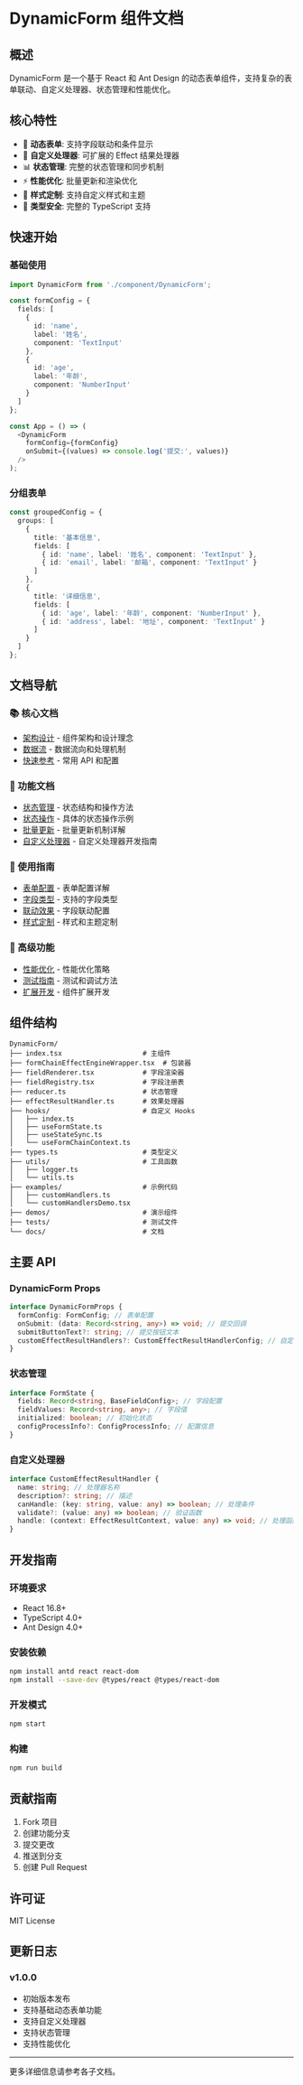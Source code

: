# DynamicForm 组件文档

## 概述

DynamicForm 是一个基于 React 和 Ant Design 的动态表单组件，支持复杂的表单联动、自定义处理器、状态管理和性能优化。

## 核心特性

- 🎯 **动态表单**: 支持字段联动和条件显示
- 🔧 **自定义处理器**: 可扩展的 Effect 结果处理器
- 📊 **状态管理**: 完整的状态管理和同步机制
- ⚡ **性能优化**: 批量更新和渲染优化
- 🎨 **样式定制**: 支持自定义样式和主题
- 📝 **类型安全**: 完整的 TypeScript 支持

## 快速开始

### 基础使用

```typescript
import DynamicForm from './component/DynamicForm';

const formConfig = {
  fields: [
    {
      id: 'name',
      label: '姓名',
      component: 'TextInput'
    },
    {
      id: 'age',
      label: '年龄',
      component: 'NumberInput'
    }
  ]
};

const App = () => (
  <DynamicForm
    formConfig={formConfig}
    onSubmit={(values) => console.log('提交:', values)}
  />
);
```

### 分组表单

```typescript
const groupedConfig = {
  groups: [
    {
      title: '基本信息',
      fields: [
        { id: 'name', label: '姓名', component: 'TextInput' },
        { id: 'email', label: '邮箱', component: 'TextInput' }
      ]
    },
    {
      title: '详细信息',
      fields: [
        { id: 'age', label: '年龄', component: 'NumberInput' },
        { id: 'address', label: '地址', component: 'TextInput' }
      ]
    }
  ]
};
```

## 文档导航

### 📚 核心文档

- [架构设计](./ARCHITECTURE.md) - 组件架构和设计理念
- [数据流](./DATA_FLOW.md) - 数据流向和处理机制
- [快速参考](./QUICK_REFERENCE.md) - 常用 API 和配置

### 🔧 功能文档

- [状态管理](./STATE_MANAGEMENT.md) - 状态结构和操作方法
- [状态操作](./STATE_OPERATIONS.md) - 具体的状态操作示例
- [批量更新](./BATCH_UPDATE.md) - 批量更新机制详解
- [自定义处理器](./CUSTOM_HANDLERS.md) - 自定义处理器开发指南

### 🎯 使用指南

- [表单配置](./FORM_CONFIG.md) - 表单配置详解
- [字段类型](./FIELD_TYPES.md) - 支持的字段类型
- [联动效果](./EFFECTS.md) - 字段联动配置
- [样式定制](./STYLING.md) - 样式和主题定制

### 🚀 高级功能

- [性能优化](./PERFORMANCE.md) - 性能优化策略
- [测试指南](./TESTING.md) - 测试和调试方法
- [扩展开发](./EXTENSION.md) - 组件扩展开发

## 组件结构

```
DynamicForm/
├── index.tsx                    # 主组件
├── formChainEffectEngineWrapper.tsx  # 包装器
├── fieldRenderer.tsx            # 字段渲染器
├── fieldRegistry.tsx            # 字段注册表
├── reducer.ts                   # 状态管理
├── effectResultHandler.ts       # 效果处理器
├── hooks/                       # 自定义 Hooks
│   ├── index.ts
│   ├── useFormState.ts
│   ├── useStateSync.ts
│   └── useFormChainContext.ts
├── types.ts                     # 类型定义
├── utils/                       # 工具函数
│   ├── logger.ts
│   └── utils.ts
├── examples/                    # 示例代码
│   ├── customHandlers.ts
│   └── customHandlersDemo.tsx
├── demos/                       # 演示组件
├── tests/                       # 测试文件
└── docs/                        # 文档
```

## 主要 API

### DynamicForm Props

```typescript
interface DynamicFormProps {
  formConfig: FormConfig; // 表单配置
  onSubmit: (data: Record<string, any>) => void; // 提交回调
  submitButtonText?: string; // 提交按钮文本
  customEffectResultHandlers?: CustomEffectResultHandlerConfig; // 自定义处理器
}
```

### 状态管理

```typescript
interface FormState {
  fields: Record<string, BaseFieldConfig>; // 字段配置
  fieldValues: Record<string, any>; // 字段值
  initialized: boolean; // 初始化状态
  configProcessInfo?: ConfigProcessInfo; // 配置信息
}
```

### 自定义处理器

```typescript
interface CustomEffectResultHandler {
  name: string; // 处理器名称
  description?: string; // 描述
  canHandle: (key: string, value: any) => boolean; // 处理条件
  validate?: (value: any) => boolean; // 验证函数
  handle: (context: EffectResultContext, value: any) => void; // 处理函数
}
```

## 开发指南

### 环境要求

- React 16.8+
- TypeScript 4.0+
- Ant Design 4.0+

### 安装依赖

```bash
npm install antd react react-dom
npm install --save-dev @types/react @types/react-dom
```

### 开发模式

```bash
npm start
```

### 构建

```bash
npm run build
```

## 贡献指南

1. Fork 项目
2. 创建功能分支
3. 提交更改
4. 推送到分支
5. 创建 Pull Request

## 许可证

MIT License

## 更新日志

### v1.0.0

- 初始版本发布
- 支持基础动态表单功能
- 支持自定义处理器
- 支持状态管理
- 支持性能优化

---

更多详细信息请参考各子文档。
